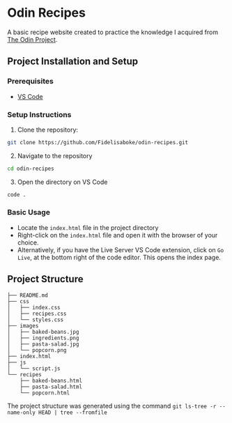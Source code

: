 # Odin Recipes
A basic recipe website created to practice the knowledge I acquired from [The Odin Project](https://www.theodinproject.com/).

## Project Installation and Setup
### Prerequisites
- [VS Code](https://code.visualstudio.com/download)

### Setup Instructions
1. Clone the repository:
```bash
git clone https://github.com/Fidelisaboke/odin-recipes.git
```

2. Navigate to the repository
```bash
cd odin-recipes
```

3. Open the directory on VS Code
```bash
code .
```

### Basic Usage
- Locate the `index.html` file in the project directory
- Right-click on the `index.html` file and open it with the browser of your choice.
- Alternatively, if you have the Live Server VS Code extension, click on `Go Live`,
at the bottom right of the code editor. This opens the index page.

## Project Structure
```
├── README.md
├── css
│   ├── index.css
│   ├── recipes.css
│   └── styles.css
├── images
│   ├── baked-beans.jpg
│   ├── ingredients.png
│   ├── pasta-salad.jpg
│   └── popcorn.png
├── index.html
├── js
│   └── script.js
└── recipes
    ├── baked-beans.html
    ├── pasta-salad.html
    └── popcorn.html
```
The project structure was generated using the command `git ls-tree -r --name-only HEAD | tree --fromfile`
